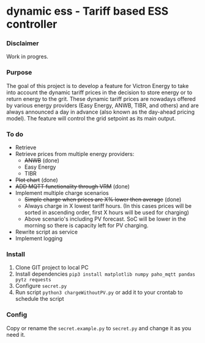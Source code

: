 # dynamic ess - Tariff based ESS controller

### Disclaimer

Work in progres. 

### Purpose

The goal of this project is to develop a feature for Victron Energy to take into account the dynamic tariff prices in the decision to store energy or to return energy to the grit. These dynamic tariff prices are nowadays offered by various energy providers (Easy Energy, ANWB, TIBR, and others) and are always announced a day in advance (also known as the day-ahead pricing model). The feature will control the grid setpoint as its main output.

### To do
* Retrieve
* Retrieve prices from multiple energy providers:
  * ~~ANWB~~ (done)
  * Easy Energy
  * TIBR
* ~~Plot chart~~ (done)
* ~~ADD MQTT functionality through VRM~~ (done)
* Implement multiple charge scenarios 
  * ~~Simple charge when prices are X% lower then average~~ (done)
  * Always charge in X lowest tariff hours. (In this cases prices will be sorted in ascending order, first X hours will be used for charging)
  * Above scenario's including PV forecast. SoC will be lower in the morning so there is capacity left for PV charging. 
* Rewrite script as service
* Implement logging
  
### Install

1. Clone GIT project to local PC
2. Install dependencies `pip3 install matplotlib numpy paho_mqtt pandas pytz requests`
3. Configure `secret.py`
4. Run script `python3 chargeWithoutPV.py` or add it to your crontab to schedule the script

### Config

Copy or rename the `secret.example.py` to `secret.py` and change it as you need it.


